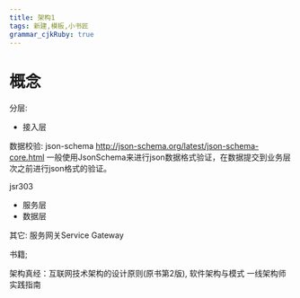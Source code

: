 ```yaml
---
title: 架构1
tags: 新建,模板,小书匠
grammar_cjkRuby: true
---
```


# 概念
分层:
 - 接入层
 
 数据校验:
 json-schema
 http://json-schema.org/latest/json-schema-core.html
 一般使用JsonSchema来进行json数据格式验证，在数据提交到业务层次之前进行json格式的验证。
 
 jsr303
 - 服务层
 - 数据层
 
 其它:
 服务网关Service Gateway
 
 书籍;
 
 架构真经：互联网技术架构的设计原则(原书第2版),
 软件架构与模式
 一线架构师实践指南